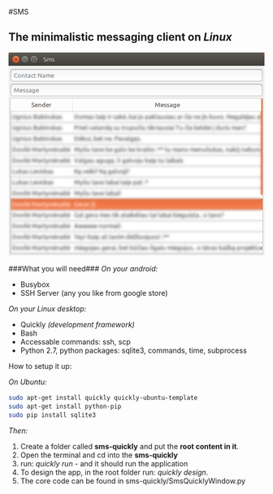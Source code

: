 #SMS
## The minimalistic messaging client on *Linux*

![Alt text](1.png?raw=true "ScreenShot")

###What you will need###
*On your android:*
- Busybox
- SSH Server (any you like from google store)

*On your Linux desktop:*
- Quickly *(development framework)*
- Bash
- Accessable commands: ssh, scp
- Python 2.7, python packages: sqlite3, commands, time, subprocess

How to setup it up:


*On Ubuntu:*

```bash
sudo apt-get install quickly quickly-ubuntu-template
sudo apt-get install python-pip
sudo pip install sqlite3
```

*Then:*


1. Create a folder called **sms-quickly** and put the **root content in it**.
2. Open the terminal and cd into the **sms-quickly**
3. run: *quickly run* - and it should run the application
4. To design the app, in the root folder run: *quickly design*.
5. The core code can be found in sms-quickly/SmsQuicklyWindow.py